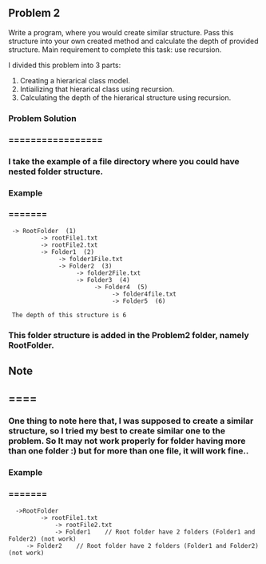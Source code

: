 ## Problem 2

Write a program, where you would create similar structure. Pass this structure into your own 
created method and calculate the depth of provided structure. Main requirement to complete this 
task: use recursion.


I divided this problem into 3 parts:
1. Creating a hierarical class model.
2. Intiailizing that hierarical class using recursion.
3. Calculating the depth of the hierarical structure using recursion.


### Problem Solution
### =================
### I take the example of a file directory where you could have nested folder structure.
### Example
### =======

     ->	RootFolder  (1)           
	         -> rootFile1.txt 
             -> rootFile2.txt
             -> Folder1  (2)
		          -> folder1File.txt
		          -> Folder2  (3)
			           -> folder2File.txt
			           -> Folder3  (4)
				            -> Folder4  (5)
					             -> folder4file.txt
					             -> Folder5  (6)

	 The depth of this structure is 6	


### This folder structure is added in the Problem2 folder, namely RootFolder.


## Note
## ====
### One thing to note here that, I was supposed to create a similar structure, so I tried my best to create similar one to the problem. So It may not work properly for folder having more than one folder :) but for more than one file, it will work fine..
### Example
### =======

      ->RootFolder
	         -> rootFile1.txt
                 -> rootFile2.txt
                 -> Folder1    // Root folder have 2 folders (Folder1 and Folder2) (not work)
		 -> Folder2    // Root folder have 2 folders (Folder1 and Folder2) (not work)
							


